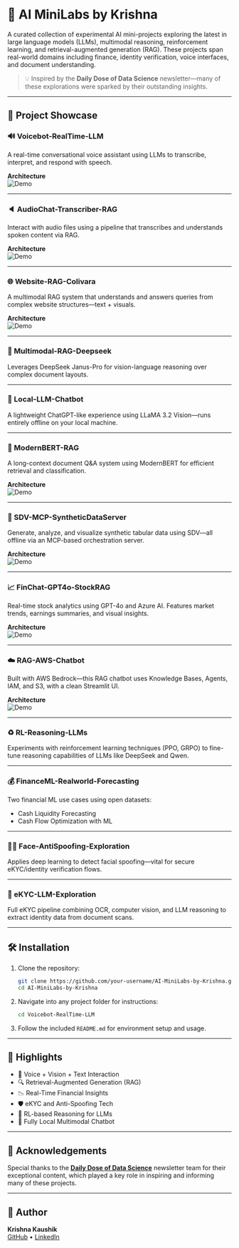 # 🔬 AI MiniLabs by Krishna

A curated collection of experimental AI mini-projects exploring the latest in large language models (LLMs), multimodal reasoning, reinforcement learning, and retrieval-augmented generation (RAG). These projects span real-world domains including finance, identity verification, voice interfaces, and document understanding.

> 💡 Inspired by the **Daily Dose of Data Science** newsletter—many of these explorations were sparked by their outstanding insights.

---

## 📁 Project Showcase

### 🔊 Voicebot-RealTime-LLM
A real-time conversational voice assistant using LLMs to transcribe, interpret, and respond with speech.

**Architecture**  
![Demo](Voicebot-RealTime-LLM/voicebot.gif)

---

### 🔈 AudioChat-Transcriber-RAG
Interact with audio files using a pipeline that transcribes and understands spoken content via RAG.

**Architecture**  
![Demo](AudioChat-Transcriber-RAG/audio_chat.gif)

---

### 🌐 Website-RAG-Colivara
A multimodal RAG system that understands and answers queries from complex website structures—text + visuals.

**Architecture**  
![Demo](Website-RAG-Colivara/multimodel_rag.gif)

---

### 🧩 Multimodal-RAG-Deepseek
Leverages DeepSeek Janus-Pro for vision-language reasoning over complex document layouts.

---

### 💬 Local-LLM-Chatbot
A lightweight ChatGPT-like experience using LLaMA 3.2 Vision—runs entirely offline on your local machine.

---

### 🧠 ModernBERT-RAG
A long-context document Q&A system using ModernBERT for efficient retrieval and classification.

**Architecture**  
![Demo](ModernBERT-RAG/rag_on_docs.gif)

---

### 🧪 SDV-MCP-SyntheticDataServer
Generate, analyze, and visualize synthetic tabular data using SDV—all offline via an MCP-based orchestration server.

**Architecture**  
![Demo](SDV-MCP-SyntheticDataServer/sdv.gif)

---

### 📈 FinChat-GPT4o-StockRAG
Real-time stock analytics using GPT-4o and Azure AI. Features market trends, earnings summaries, and visual insights.

**Architecture**  
![Demo](FinChat-GPT4o-StockRAG/finchat.png)

---

### ☁️ RAG-AWS-Chatbot
Built with AWS Bedrock—this RAG chatbot uses Knowledge Bases, Agents, IAM, and S3, with a clean Streamlit UI.

**Architecture**  
![Demo](RAG-AWS-Chatbot/AWS_RAG_Chatbot.png)

---

### ♻️ RL-Reasoning-LLMs
Experiments with reinforcement learning techniques (PPO, GRPO) to fine-tune reasoning capabilities of LLMs like DeepSeek and Qwen.

---

### 💰 FinanceML-Realworld-Forecasting
Two financial ML use cases using open datasets:
- Cash Liquidity Forecasting  
- Cash Flow Optimization with ML

---

### 🧑‍💻 Face-AntiSpoofing-Exploration
Applies deep learning to detect facial spoofing—vital for secure eKYC/identity verification flows.

---

### 🪪 eKYC-LLM-Exploration
Full eKYC pipeline combining OCR, computer vision, and LLM reasoning to extract identity data from document scans.

---

## 🛠️ Installation

1. Clone the repository:

   ```bash
   git clone https://github.com/your-username/AI-MiniLabs-by-Krishna.git
   cd AI-MiniLabs-by-Krishna
   ```

2. Navigate into any project folder for instructions:

   ```bash
   cd Voicebot-RealTime-LLM
   ```

3. Follow the included `README.md` for environment setup and usage.

---

## 🚀 Highlights

- 💬 Voice + Vision + Text Interaction  
- 🔍 Retrieval-Augmented Generation (RAG)  
- 📉 Real-Time Financial Insights  
- 🛡️ eKYC and Anti-Spoofing Tech  
- 🧪 RL-based Reasoning for LLMs  
- 🧠 Fully Local Multimodal Chatbot  

---

## 🙌 Acknowledgements

Special thanks to the **[Daily Dose of Data Science](https://www.dailydoseofds.com//)** newsletter team for their exceptional content, which played a key role in inspiring and informing many of these projects.

---

## 👤 Author

**Krishna Kaushik**  
[GitHub](https://github.com/krishnakaushik25) • [LinkedIn](https://www.linkedin.com/in/kaushik-2523/)

